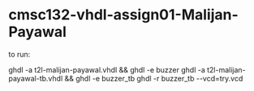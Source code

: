 # cmsc132-vhdl-assign01-Malijan-Payawal

to run:

ghdl -a t2l-malijan-payawal.vhdl && ghdl -e buzzer
ghdl -a t2l-malijan-payawal-tb.vhdl && ghdl -e buzzer_tb
ghdl -r buzzer_tb --vcd=try.vcd
